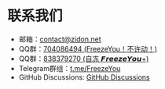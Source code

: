 # 联系我们

* 邮箱：<contact@zidon.net>
* QQ群：[704086494 (FreezeYou！不许动！)](https://jq.qq.com/?_wv=1027&k=l356Aq75)
* QQ群：[838379270 (自冻 𝙁𝙧𝙚𝙚𝙯𝙚𝙔𝙤𝙪+)](https://jq.qq.com/?_wv=1027&k=5vmxG1F)
* Telegram群组：[t.me/FreezeYou](https://t.me/FreezeYou)
* GitHub Discussions: [GitHub Discussions](https://github.com/FreezeYou/FreezeYou/discussions)

